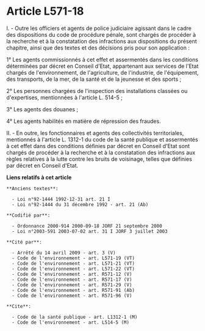 # Article L571-18

I. - Outre les officiers et agents de police judiciaire agissant dans le cadre des dispositions du code de procédure pénale,
sont chargés de procéder à la recherche et à la constatation des infractions aux dispositions du présent chapitre, ainsi que
des textes et des décisions pris pour son application :

1° Les agents commissionnés à cet effet et assermentés dans les conditions déterminées par décret en Conseil d'Etat,
appartenant aux services de l'Etat chargés de l'environnement, de l'agriculture, de l'industrie, de l'équipement, des
transports, de la mer, de la santé et de la jeunesse et des sports ;

2° Les personnes chargées de l'inspection des installations classées ou d'expertises, mentionnées à l'article L. 514-5 ;

3° Les agents des douanes ;

4° Les agents habilités en matière de répression des fraudes.

II. - En outre, les fonctionnaires et agents des collectivités territoriales, mentionnés à l'article L. 1312-1 du code de la
santé publique et assermentés à cet effet dans des conditions définies par décret en Conseil d'Etat sont chargés de procéder
à la recherche et à la constatation des infractions aux règles relatives à la lutte contre les bruits de voisinage, telles
que définies par décret en Conseil d'Etat.

**Liens relatifs à cet article**

	**Anciens textes**:

	  - Loi n°92-1444 1992-12-31 art. 21 I
	  - Loi n°92-1444 du 31 décembre 1992 - art. 21 (Ab)

	**Codifié par**:

	  - Ordonnance 2000-914 2000-09-18 JORF 21 septembre 2000
	  - Loi n°2003-591 2003-07-02 art. 31 I JORF 3 juillet 2003

	**Cité par**:

	  - Arrêté du 14 avril 2009 - art. 3 (V)
	  - Code de l'environnement - art. L571-19 (VT)
	  - Code de l'environnement - art. L571-21 (VT)
	  - Code de l'environnement - art. L571-22 (VT)
	  - Code de l'environnement - art. R571-12 (V)
	  - Code de l'environnement - art. R571-17 (V)
	  - Code de l'environnement - art. R571-29 (V)
	  - Code de l'environnement - art. R571-91 (Ab)
	  - Code de l'environnement - art. R571-96 (V)

	**Cite**:

	  - Code de la santé publique - art. L1312-1 (M)
	  - Code de l'environnement - art. L514-5 (M)
